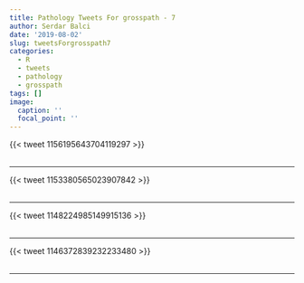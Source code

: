 ```yaml
---
title: Pathology Tweets For grosspath - 7
author: Serdar Balci
date: '2019-08-02'
slug: tweetsForgrosspath7
categories:
  - R
  - tweets
  - pathology
  - grosspath
tags: []
image:
  caption: ''
  focal_point: ''
---
```



{{< tweet 1156195643704119297 >}}
<br>
<br>
<hr>
{{< tweet 1153380565023907842 >}}
<br>
<br>
<hr>
{{< tweet 1148224985149915136 >}}
<br>
<br>
<hr>
{{< tweet 1146372839232233480 >}}
<br>
<br>
<hr>
